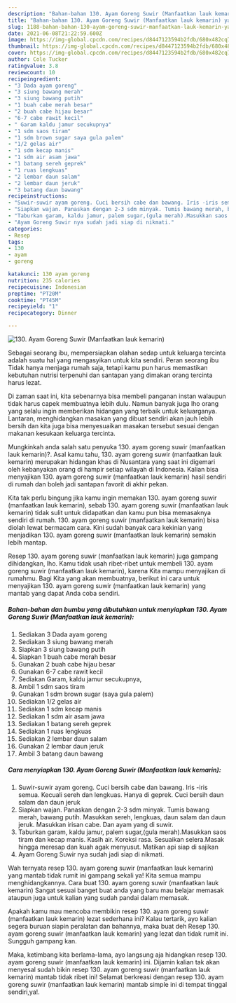 ```yaml
---
description: "Bahan-bahan 130. Ayam Goreng Suwir (Manfaatkan lauk kemarin) yang lezat Untuk Jualan"
title: "Bahan-bahan 130. Ayam Goreng Suwir (Manfaatkan lauk kemarin) yang lezat Untuk Jualan"
slug: 1188-bahan-bahan-130-ayam-goreng-suwir-manfaatkan-lauk-kemarin-yang-lezat-untuk-jualan
date: 2021-06-08T21:22:59.600Z
image: https://img-global.cpcdn.com/recipes/d8447123594b2fdb/680x482cq70/130-ayam-goreng-suwir-manfaatkan-lauk-kemarin-foto-resep-utama.jpg
thumbnail: https://img-global.cpcdn.com/recipes/d8447123594b2fdb/680x482cq70/130-ayam-goreng-suwir-manfaatkan-lauk-kemarin-foto-resep-utama.jpg
cover: https://img-global.cpcdn.com/recipes/d8447123594b2fdb/680x482cq70/130-ayam-goreng-suwir-manfaatkan-lauk-kemarin-foto-resep-utama.jpg
author: Cole Tucker
ratingvalue: 3.8
reviewcount: 10
recipeingredient:
- "3 Dada ayam goreng"
- "3 siung bawang merah"
- "3 siung bawang putih"
- "1 buah cabe merah besar"
- "2 buah cabe hijau besar"
- "6-7 cabe rawit kecil"
- " Garam kaldu jamur secukupnya"
- "1 sdm saos tiram"
- "1 sdm brown sugar saya gula palem"
- "1/2 gelas air"
- "1 sdm kecap manis"
- "1 sdm air asam jawa"
- "1 batang sereh geprek"
- "1 ruas lengkuas"
- "2 lembar daun salam"
- "2 lembar daun jeruk"
- "3 batang daun bawang"
recipeinstructions:
- "Suwir-suwir ayam goreng. Cuci bersih cabe dan bawang. Iris -iris semua. Kecuali sereh dan lengkuas. Hanya di geprek. Cuci bersih daun salam dan daun jeruk"
- "Siapkan wajan. Panaskan dengan 2-3 sdm minyak. Tumis bawang merah, bawang putih. Masukkan sereh, lengkuas, daun salam dan daun jeruk. Masukkan irisan cabe. Dan ayam yang di suwir."
- "Taburkan garam, kaldu jamur, palem sugar,(gula merah).Masukkan saos tiram dan kecap manis. Kasih air. Koreksi rasa. Sesuaikan selera.Masak hingga meresap dan kuah agak menyusut. Matikan api siap di sajikan"
- "Ayam Goreng Suwir nya sudah jadi siap di nikmati."
categories:
- Resep
tags:
- 130
- ayam
- goreng

katakunci: 130 ayam goreng 
nutrition: 235 calories
recipecuisine: Indonesian
preptime: "PT20M"
cooktime: "PT45M"
recipeyield: "1"
recipecategory: Dinner

---
```



![130. Ayam Goreng Suwir (Manfaatkan lauk kemarin)](https://img-global.cpcdn.com/recipes/d8447123594b2fdb/680x482cq70/130-ayam-goreng-suwir-manfaatkan-lauk-kemarin-foto-resep-utama.jpg)

Sebagai seorang ibu, mempersiapkan olahan sedap untuk keluarga tercinta adalah suatu hal yang mengasyikan untuk kita sendiri. Peran seorang ibu Tidak hanya menjaga rumah saja, tetapi kamu pun harus memastikan kebutuhan nutrisi terpenuhi dan santapan yang dimakan orang tercinta harus lezat.

Di zaman  saat ini, kita sebenarnya bisa membeli panganan instan walaupun tidak harus capek membuatnya lebih dulu. Namun banyak juga lho orang yang selalu ingin memberikan hidangan yang terbaik untuk keluarganya. Lantaran, menghidangkan masakan yang dibuat sendiri akan jauh lebih bersih dan kita juga bisa menyesuaikan masakan tersebut sesuai dengan makanan kesukaan keluarga tercinta. 



Mungkinkah anda salah satu penyuka 130. ayam goreng suwir (manfaatkan lauk kemarin)?. Asal kamu tahu, 130. ayam goreng suwir (manfaatkan lauk kemarin) merupakan hidangan khas di Nusantara yang saat ini digemari oleh kebanyakan orang di hampir setiap wilayah di Indonesia. Kalian bisa menyajikan 130. ayam goreng suwir (manfaatkan lauk kemarin) hasil sendiri di rumah dan boleh jadi santapan favorit di akhir pekan.

Kita tak perlu bingung jika kamu ingin memakan 130. ayam goreng suwir (manfaatkan lauk kemarin), sebab 130. ayam goreng suwir (manfaatkan lauk kemarin) tidak sulit untuk didapatkan dan kamu pun bisa memasaknya sendiri di rumah. 130. ayam goreng suwir (manfaatkan lauk kemarin) bisa diolah lewat bermacam cara. Kini sudah banyak cara kekinian yang menjadikan 130. ayam goreng suwir (manfaatkan lauk kemarin) semakin lebih mantap.

Resep 130. ayam goreng suwir (manfaatkan lauk kemarin) juga gampang dihidangkan, lho. Kamu tidak usah ribet-ribet untuk membeli 130. ayam goreng suwir (manfaatkan lauk kemarin), karena Kita mampu menyajikan di rumahmu. Bagi Kita yang akan membuatnya, berikut ini cara untuk menyajikan 130. ayam goreng suwir (manfaatkan lauk kemarin) yang mantab yang dapat Anda coba sendiri.

<!--inarticleads1-->

##### Bahan-bahan dan bumbu yang dibutuhkan untuk menyiapkan 130. Ayam Goreng Suwir (Manfaatkan lauk kemarin):

1. Sediakan 3 Dada ayam goreng
1. Sediakan 3 siung bawang merah
1. Siapkan 3 siung bawang putih
1. Siapkan 1 buah cabe merah besar
1. Gunakan 2 buah cabe hijau besar
1. Gunakan 6-7 cabe rawit kecil
1. Sediakan  Garam, kaldu jamur secukupnya,
1. Ambil 1 sdm saos tiram
1. Gunakan 1 sdm brown sugar (saya gula palem)
1. Sediakan 1/2 gelas air
1. Sediakan 1 sdm kecap manis
1. Sediakan 1 sdm air asam jawa
1. Sediakan 1 batang sereh geprek
1. Sediakan 1 ruas lengkuas
1. Sediakan 2 lembar daun salam
1. Gunakan 2 lembar daun jeruk
1. Ambil 3 batang daun bawang




<!--inarticleads2-->

##### Cara menyiapkan 130. Ayam Goreng Suwir (Manfaatkan lauk kemarin):

1. Suwir-suwir ayam goreng. Cuci bersih cabe dan bawang. Iris -iris semua. Kecuali sereh dan lengkuas. Hanya di geprek. Cuci bersih daun salam dan daun jeruk
1. Siapkan wajan. Panaskan dengan 2-3 sdm minyak. Tumis bawang merah, bawang putih. Masukkan sereh, lengkuas, daun salam dan daun jeruk. Masukkan irisan cabe. Dan ayam yang di suwir.
1. Taburkan garam, kaldu jamur, palem sugar,(gula merah).Masukkan saos tiram dan kecap manis. Kasih air. Koreksi rasa. Sesuaikan selera.Masak hingga meresap dan kuah agak menyusut. Matikan api siap di sajikan
1. Ayam Goreng Suwir nya sudah jadi siap di nikmati.




Wah ternyata resep 130. ayam goreng suwir (manfaatkan lauk kemarin) yang mantab tidak rumit ini gampang sekali ya! Kita semua mampu menghidangkannya. Cara buat 130. ayam goreng suwir (manfaatkan lauk kemarin) Sangat sesuai banget buat anda yang baru mau belajar memasak ataupun juga untuk kalian yang sudah pandai dalam memasak.

Apakah kamu mau mencoba membikin resep 130. ayam goreng suwir (manfaatkan lauk kemarin) lezat sederhana ini? Kalau tertarik, ayo kalian segera buruan siapin peralatan dan bahannya, maka buat deh Resep 130. ayam goreng suwir (manfaatkan lauk kemarin) yang lezat dan tidak rumit ini. Sungguh gampang kan. 

Maka, ketimbang kita berlama-lama, ayo langsung aja hidangkan resep 130. ayam goreng suwir (manfaatkan lauk kemarin) ini. Dijamin kalian tak akan menyesal sudah bikin resep 130. ayam goreng suwir (manfaatkan lauk kemarin) mantab tidak ribet ini! Selamat berkreasi dengan resep 130. ayam goreng suwir (manfaatkan lauk kemarin) mantab simple ini di tempat tinggal sendiri,ya!.

